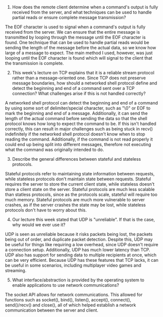 1. How does the remote client determine when a command's output is fully received from the server, and what techniques can be used to handle partial reads or ensure complete message transmission?

The EOF character is used to signal when a command's output is fully received from the server. We can ensure that the entire message is transmitted by looping through the message until the EOF character is found. One technique that can be used to handle partial reads would be sending the length of the message before the actual data, so we know how large of a message to expect. The main method I used, however, was just looping until the EOF character is found which will signal to the client that the transmission is complete.

2. This week's lecture on TCP explains that it is a reliable stream protocol rather than a message-oriented one. Since TCP does not preserve message boundaries, how should a networked shell protocol define and detect the beginning and end of a command sent over a TCP connection? What challenges arise if this is not handled correctly?

A networked shell protocol can detect the beginning and end of a command by using some sort of delimiter/special character, such as "\0" or EOF to mark the beginning and end of a message. Additionally, it can send the length of the actual command before sending the data so that the shell protocol knows how long to expect the command to be. If this isn't handled correctly, this can result in major challenges such as being stuck in recv() indefinitely if the networked shell protocol doesn't know when to stop reading the command. Additionally, if the command is not read properly it could end up being split into different messages, therefore not executing what the command was originally intended to do.

3. Describe the general differences between stateful and stateless protocols.

Stateful protocols refer to maintaining state information between requests, while stateless protocols don't maintain state between requests. Stateful requires the server to store the current client state, while stateless doesn't store a client state on the server. Stateful protocols are much less scalable than statless protocols, since as the protocols scale, stateful will require too much memory. Stateful protocols are much more vulnerable to server crashes, as if the server crashes the state may be lost, while stateless protocols don't have to worry about this.

4. Our lecture this week stated that UDP is "unreliable". If that is the case, why would we ever use it?

UDP is seen as unreliable because it risks packets being lost, the packets being out of order, and duplicate packet detection. Despite this, UDP may be useful for things like requiring a low overhead, since UDP doesn't require a connection setup. Additionally, UDP has much lower latency than TCP. UDP also has support for sending data to multiple recipients at once, which can be very efficient. Because UDP has these features that TCP lacks, it can be useful in some scenarios, including multiplayer video games and streaming.

5. What interface/abstraction is provided by the operating system to enable applications to use network communications?

The socket API allows for network communications. This allowed for functions such as socket(), bind(), listen(), accept(), connect(), send()/recv() and close(), all of which helped establish a network communication between the server and client.